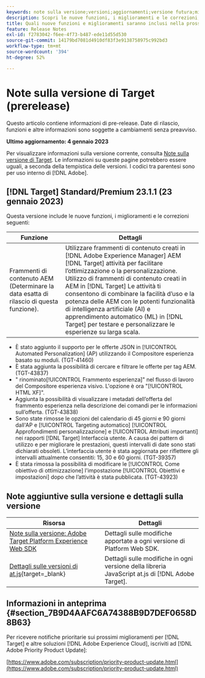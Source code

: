 ```yaml
---
keywords: note sulla versione;versioni;aggiornamenti;versione futura;miglioramenti;nuove funzioni;correzioni;aggiornamenti;prerelease
description: Scopri le nuove funzioni, i miglioramenti e le correzioni, compresi SDK, API e librerie JavaScript, inclusi nella prossima versione di Adobe Target.
title: Quali nuove funzioni e miglioramenti saranno inclusi nella prossima versione?
feature: Release Notes
exl-id: f2783042-f6ee-4f73-b487-ede11d55d530
source-git-commit: 14179bd7081d4910df83f3e9138758975c992bd3
workflow-type: tm+mt
source-wordcount: '394'
ht-degree: 52%

---
```


# Note sulla versione di Target (prerelease)

Questo articolo contiene informazioni di pre-release. Date di rilascio, funzioni e altre informazioni sono soggette a cambiamenti senza preavviso.

**Ultimo aggiornamento: 4 gennaio 2023**

Per visualizzare informazioni sulla versione corrente, consulta [Note sulla versione di Target](release-notes.md). Le informazioni su queste pagine potrebbero essere uguali, a seconda della tempistica delle versioni. I codici tra parentesi sono per uso interno di [!DNL Adobe].

## [!DNL Target] Standard/Premium 23.1.1 (23 gennaio 2023)

Questa versione include le nuove funzioni, i miglioramenti e le correzioni seguenti:

| Funzione | Dettagli |
| --- | --- |
| Frammenti di contenuto AEM<br>(Determinare la data esatta di rilascio di questa funzione). | Utilizzare frammenti di contenuto creati in [!DNL Adobe Experience Manager] AEM [!DNL Target] attività per facilitare l’ottimizzazione o la personalizzazione.<br>Utilizzo di frammenti di contenuto creati in AEM in [!DNL Target] Le attività ti consentono di combinare la facilità d’uso e la potenza delle AEM con le potenti funzionalità di intelligenza artificiale (AI) e apprendimento automatico (ML) in [!DNL Target] per testare e personalizzare le esperienze su larga scala. |

* È stato aggiunto il supporto per le offerte JSON in [!UICONTROL Automated Personalization] (AP) utilizzando il Compositore esperienza basato su moduli. (TGT-41460)
* È stata aggiunta la possibilità di cercare e filtrare le offerte per tag AEM. (TGT-43837)
* &quot; rinominato[!UICONTROL Frammento esperienza]&quot; nel flusso di lavoro del Compositore esperienza visivo. L&#39;opzione è ora &quot;[!UICONTROL HTML XF]&quot;.
* Aggiunta la possibilità di visualizzare i metadati dell’offerta del frammento esperienza nella descrizione dei comandi per le informazioni sull’offerta. (TGT-43838)
* Sono state rimosse le opzioni del calendario di 45 giorni e 90 giorni dall&#39;AP e [!UICONTROL Targeting automatico] [!UICONTROL Approfondimenti personalizzazione] e [!UICONTROL Attributi importanti] nei rapporti [!DNL Target] Interfaccia utente. A causa dei pattern di utilizzo e per migliorare le prestazioni, questi intervalli di date sono stati dichiarati obsoleti. L’interfaccia utente è stata aggiornata per riflettere gli intervalli attualmente consentiti: 15, 30 e 60 giorni. (TGT-39357)
* È stata rimossa la possibilità di modificare le [!UICONTROL Come obiettivo di ottimizzazione] l&#39;impostazione [!UICONTROL Obiettivi e impostazioni] dopo che l’attività è stata pubblicata. (TGT-43923)

## Note aggiuntive sulla versione e dettagli sulla versione

| Risorsa | Dettagli |
|--- |--- |
| [Note sulla versione: Adobe Target Platform Experience Web SDK](https://experienceleague.adobe.com/docs/experience-platform/edge/release-notes.html?lang=it) | Dettagli sulle modifiche apportate a ogni versione di Platform Web SDK. |
| [Dettagli sulle versioni di at.js](https://developer.adobe.com/target/implement/client-side/atjs/target-atjs-versions/){target=_blank} | Dettagli sulle modifiche in ogni versione della libreria JavaScript at.js di [!DNL Adobe Target]. |


## Informazioni in anteprima {#section_7B9D4AAFC6A74388B9D7DEF0658D8B63}

Per ricevere notifiche prioritarie sui prossimi miglioramenti per [!DNL Target] e altre soluzioni [!DNL Adobe Experience Cloud], iscriviti ad [!DNL Adobe Priority Product Update]:

[https://www.adobe.com/subscription/priority-product-update.html](https://www.adobe.com/subscription/priority-product-update.html)
